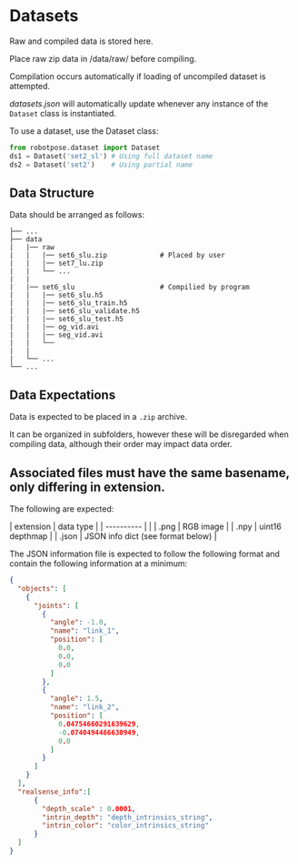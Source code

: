 # Datasets

Raw and compiled data is stored here.

Place raw zip data in /data/raw/ before compiling.

Compilation occurs automatically if loading of uncompiled dataset is attempted.

*datasets.json* will automatically update whenever any instance of the ```Dataset``` class is instantiated.

To use a dataset, use the Dataset class:
```python
from robotpose.dataset import Dataset
ds1 = Dataset('set2_sl') # Using full dataset name
ds2 = Dataset('set2')    # Using partial name
```

## Data Structure
Data should be arranged as follows:
```angular2html
├── ...
├── data
|   |── raw
|   |   |── set6_slu.zip             # Placed by user
|   |   |── set7_lu.zip              
|   |   └── ...
|   |  
|   |── set6_slu                     # Compilied by program
|   |   |── set6_slu.h5
|   |   |── set6_slu_train.h5
|   |   |── set6_slu_validate.h5
|   |   |── set6_slu_test.h5
|   |   |── og_vid.avi
|   |   |── seg_vid.avi
|   |   └── 
|   |   
|   └── ...
└── ...
```

## Data Expectations

Data is expected to be placed in a ```.zip``` archive. 

It can be organized in subfolders, however these will be disregarded when compiling data, although their order may impact data order.

Associated files must have the same basename, only differing in extension.
---------------------------------
The following are expected:

| extension  | data type                         |
| ---------- |  |
| .png       | RGB image                         |
| .npy       | uint16 depthmap                   |
| .json      | JSON info dict (see format below) |

The JSON information file is expected to follow the following format and contain the following information at a minimum:
```json
{
  "objects": [
    {
      "joints": [
        {
          "angle": -1.0,
          "name": "link_1",
          "position": [
            0.0,
            0.0,
            0.0
          ]
        },
        {
          "angle": 1.5,
          "name": "link_2",
          "position": [
            0.04754660291639629,
            -0.0740494466630949,
            0.0
          ]
        }
      ]
    }
  ],
  "realsense_info":[
      {
        "depth_scale" : 0.0001,
        "intrin_depth": "depth_intrinsics_string",
        "intrin_color": "color_intrinsics_string"
      }
  ]
}

```